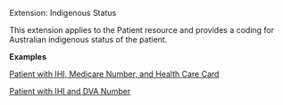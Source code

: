 Extension: Indigenous Status

This extension applies to the Patient resource and provides a coding for Australian indigenous status of the patient.

**Examples**

[Patient with IHI, Medicare Number, and Health Care Card](Patient-example0.html)

[Patient with IHI and DVA Number](Patient-example1.html)